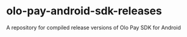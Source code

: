 # olo-pay-android-sdk-releases
A repository for compiled release versions of Olo Pay SDK for Android
